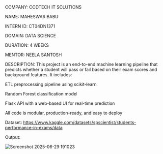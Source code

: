 COMPANY: CODTECH IT SOLUTIONS

NAME: MAHESWAR BABU

INTERN ID: CT04DN1371

DOMAIN: DATA SCIENCE

DURATION: 4 WEEKS

MENTOR: NEELA SANTOSH

DESCRIPTION:
This project is an end-to-end machine learning pipeline that predicts whether a student will pass or fail based on their exam scores and background features. It includes:

ETL preprocessing pipeline using scikit-learn

Random Forest classification model

Flask API with a web-based UI for real-time prediction

All code is modular, production-ready, and easy to deploy

Dataset:  https://www.kaggle.com/datasets/spscientist/students-performance-in-exams/data

Output:

![Screenshot 2025-06-29 191023](https://github.com/user-attachments/assets/d2762c33-9ae4-4319-b50d-846c2c9cda57)

